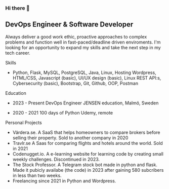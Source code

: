 ### Hi there 👋

## DevOps Engineer & Software Developer


Always deliver a good work ethic, proactive approaches to complex problems and function well in fast-paced/deadline driven enviroments.
I'm looking for an opportunity to expand my skills and take the next step in my tech career.


Skills
- Python, Flask, MySQL, PostgreSQL, Java, Linux, Hosting
Wordpress, HTML/CSS, Javascript (basic), UI/UX design (basic), Linux
REST API:s, Cybersecurity (basic), Bootstrap, Git, Github, OOP, Postman

Education
- 2023 - Present
DevOps Engineer
JENSEN education, Malmö, Sweden

- 2020 - 2021
100 days of Python
Udemy, remote

Personal Projects
- Värdera.se. A SaaS that helps homeowners to compare brokers before selling their property. Sold to another company in 2020
- Travlr.se A Saas for comparing flights and hotels around the world. Sold in 2021
- Codenugget.io. A e-learning website for learning code by creating small weekly challenges. Discontinued in 2023.
- The Stock Professor. A Telegram stock bot made in python and flask. Made it pubicly availabe (the code) in 2023 after gaining 580 subcribers in less than two weeks.
- Freelancing since 2021 in Python and Wordpress.

